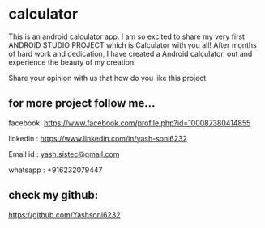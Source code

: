 # calculator
This is an android calculator app.
I am so excited to share my very first ANDROID STUDIO PROJECT which is Calculator with you all! 
After months of hard work and dedication, I have created a Android calculator.
out and experience the beauty of my creation.


Share your opinion with us that how do you like this project.

for more project follow me...
------------------------------------------

facebook: https://www.facebook.com/profile.php?id=100087380414855

linkedin : https://www.linkedin.com/in/yash-soni6232

Email id : yash.sistec@gmail.com

whatsapp : +916232079447


check my github:
-------------------------------------------
https://github.com/Yashsoni6232
